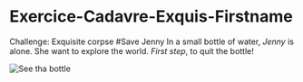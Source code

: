 # Exercice-Cadavre-Exquis-Firstname
Challenge: Exquisite corpse
#Save Jenny
In a small bottle of water, _Jenny_ is alone.
She want to explore the world.
*First step*, to quit the bottle!

![See tha bottle](https://5.imimg.com/data5/TE/DM/MY-44148833/1-liter-mineral-water-bottles-500x500.jpg "Bottle or prison")